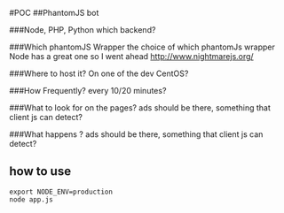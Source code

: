 #POC
##PhantomJS bot


###Node, PHP, Python
which backend?


###Which phantomJS Wrapper
the choice of which phantomJs  wrapper
Node has a great one so I went ahead
http://www.nightmarejs.org/


###Where to host it?
On one of the dev CentOS?


###How Frequently?
every 10/20 minutes?


###What to look for on the pages?
ads should be there, something that client js can detect?

###What happens ?
ads should be there, something that client js can detect?



## how to use

    export NODE_ENV=production
    node app.js